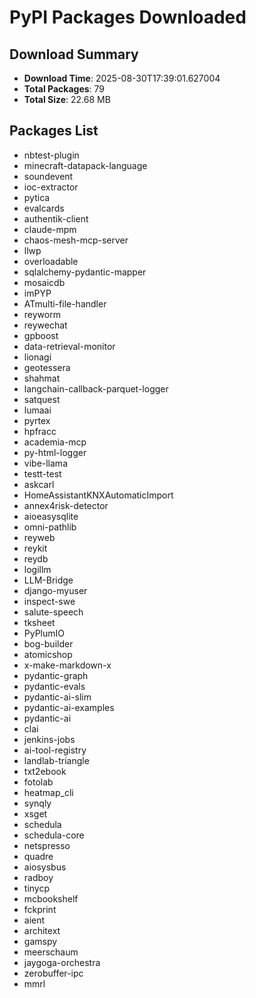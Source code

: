 # PyPI Packages Downloaded

## Download Summary
- **Download Time**: 2025-08-30T17:39:01.627004
- **Total Packages**: 79
- **Total Size**: 22.68 MB

## Packages List
- nbtest-plugin
- minecraft-datapack-language
- soundevent
- ioc-extractor
- pytica
- evalcards
- authentik-client
- claude-mpm
- chaos-mesh-mcp-server
- llwp
- overloadable
- sqlalchemy-pydantic-mapper
- mosaicdb
- imPYP
- ATmulti-file-handler
- reyworm
- reywechat
- gpboost
- data-retrieval-monitor
- lionagi
- geotessera
- shahmat
- langchain-callback-parquet-logger
- satquest
- lumaai
- pyrtex
- hpfracc
- academia-mcp
- py-html-logger
- vibe-llama
- testt-test
- askcarl
- HomeAssistantKNXAutomaticImport
- annex4risk-detector
- aioeasysqlite
- omni-pathlib
- reyweb
- reykit
- reydb
- logillm
- LLM-Bridge
- django-myuser
- inspect-swe
- salute-speech
- tksheet
- PyPlumIO
- bog-builder
- atomicshop
- x-make-markdown-x
- pydantic-graph
- pydantic-evals
- pydantic-ai-slim
- pydantic-ai-examples
- pydantic-ai
- clai
- jenkins-jobs
- ai-tool-registry
- landlab-triangle
- txt2ebook
- fotolab
- heatmap_cli
- synqly
- xsget
- schedula
- schedula-core
- netspresso
- quadre
- aiosysbus
- radboy
- tinycp
- mcbookshelf
- fckprint
- aient
- architext
- gamspy
- meerschaum
- jaygoga-orchestra
- zerobuffer-ipc
- mmrl
